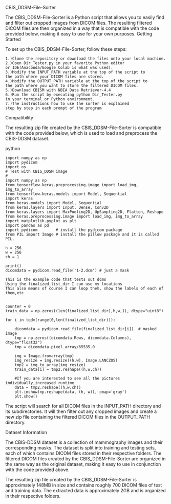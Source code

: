CBIS_DDSM-File-Sorter

The CBIS_DDSM-File-Sorter is a Python script that allows you to easily find and filter out cropped images from DICOM files. The resulting filtered DICOM files are then organized in a way that is compatible with the code provided below, making it easy to use for your own purposes.
Getting Started

To set up the CBIS_DDSM-File-Sorter, follow these steps:

    1.)Clone the repository or download the files onto your local machine.
    2.)Open Dir_Tester.py in your favorite Python editor 
    or IDE(Anaconda/Google Colab is what was used).
    3.)Modify the INPUT_PATH variable at the top of the script to 
    the path where your DICOM files are stored.
    4.)Modify the OUTPUT_PATH variable at the top of the script to 
    the path where you want to store the filtered DICOM files.
    5.)Download CBISM with NBIA Data Retriever-4.4
    6.)Run the script by executing python Dir_Tester.py 
    in your terminal or Python environment.
    7.)The instructions how to use the sorter is explained 
    step by step in each prompt of the program
    
Compatibility

The resulting zip file created by the CBIS_DDSM-File-Sorter is compatible with the code provided below, which is used to load and preprocess the CBIS-DDSM dataset.

python

    import numpy as np
    import pydicom
    import os
    # Test with CBIS_DDSM image
    #
    import numpy as np
    from tensorflow.keras.preprocessing.image import load_img, img_to_array
    from tensorflow.keras.models import Model, Sequential
    import keras
    from keras.models import Model, Sequential
    from keras.layers import Input, Dense, Conv2D
    from keras.layers import MaxPooling2D, UpSampling2D, Flatten, Reshape
    from keras.preprocessing.image import load_img, img_to_array
    import matplotlib.pyplot as plt
    import pandas as pd
    import pydicom        # install the pydicom package
    from PIL import Image # install the pillow package and it is called PIL.
    
    h = 256
    w = 256
    ch = 1
    
    print()
    dicomdata = pydicom.read_file('1-2.dcm') # just a mask

    This is the example code that tests out dcms
    Using the finalized_list_dir I can use my locations
    This also means of course I can loop them, show the labels of each of them,etc
    

    counter = 0
    train_data = np.zeros((len(finalized_list_dir),h,w,1), dtype="uint8")
    
    for i in tqdm(range(0,len(finalized_list_dir))):
      
        dicomdata = pydicom.read_file(finalized_list_dir[i])  # masked image
        tmp = np.zeros((dicomdata.Rows, dicomdata.Columns), dtype="float32")
        tmp = dicomdata.pixel_array/65535.0
            
        img = Image.fromarray(tmp)
        img_resize = img.resize((h,w), Image.LANCZOS)
        tmp2 = img_to_array(img_resize)
        train_data[i] = tmp2.reshape((h,w,ch))
    
        #If you are interested to see all the pictures individually,increased runtime
        data = tmp2.reshape((h,w,ch))
        plt.imshow(np.reshape(data, (h, w)), cmap='gray')
        plt.show()

The script will search for all DICOM files in the INPUT_PATH directory and its subdirectories. It will then filter out any cropped images and create a new zip file containing the filtered DICOM files in the OUTPUT_PATH directory.

Dataset Information

The CBIS-DDSM dataset is a collection of mammography images and their corresponding masks. The dataset is split into training and testing sets, each of which contains DICOM files stored in their respective folders. The filtered DICOM files created by the CBIS_DDSM-File-Sorter are organized in the same way as the original dataset, making it easy to use in conjunction with the code provided above.

The resulting zip file created by the CBIS_DDSM-File-Sorter is approximately 148MB in size and contains roughly 700 DICOM files of test and training data. The extracted data is approximately 2GB and is organized in their respective folders.

